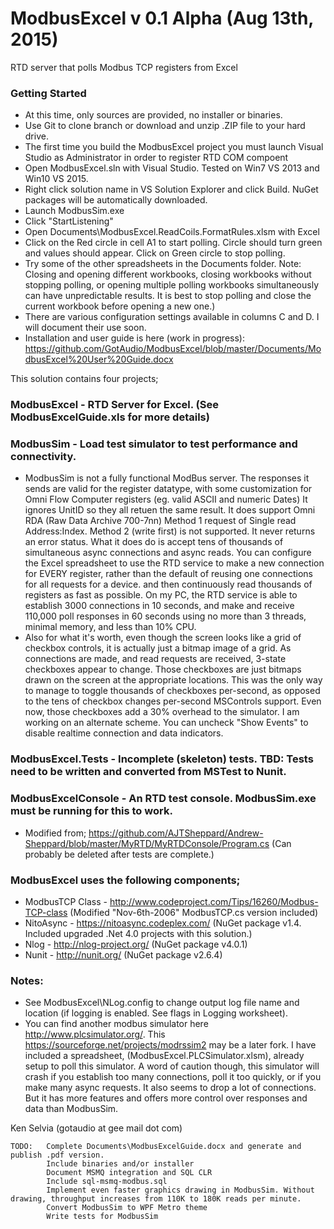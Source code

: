 ModbusExcel v 0.1 Alpha (Aug 13th, 2015)
===

RTD server that polls Modbus TCP registers from Excel

### Getting Started
- At this time, only sources are provided, no installer or binaries.
- Use Git to clone branch or download and unzip .ZIP file to your hard drive.
- The first time you build the ModbusExcel project you must launch Visual Studio as Administrator in order to register RTD COM compoent
- Open ModbusExcel.sln with Visual Studio. Tested on Win7 VS 2013 and Win10 VS 2015.
- Right click solution name in VS Solution Explorer and click Build. NuGet packages will be automatically downloaded.
- Launch ModbusSim.exe
- Click "StartListening"
- Open Documents\ModbusExcel.ReadCoils.FormatRules.xlsm with Excel
- Click on the Red circle in cell A1 to start polling. Circle should turn green and values should appear. Click on Green circle to stop polling.
- Try some of the other spreadsheets in the Documents folder. 
	Note: Closing and opening different workbooks, closing workbooks without stopping polling, or opening multiple polling workbooks simultaneously can have unpredictable results.  It is best to stop polling and close the current workbook before opening a new one.)
- There are various configuration settings available in columns C and D. I will document their use soon.
- Installation and user guide is here (work in progress): https://github.com/GotAudio/ModbusExcel/blob/master/Documents/ModbusExcel%20User%20Guide.docx

This solution contains four projects;

### ModbusExcel	- RTD Server for Excel. (See ModbusExcelGuide.xls for more details)

### ModbusSim	- Load test simulator to test performance and connectivity.
- ModbusSim is not a fully functional ModBus server. The responses it sends are valid for the register datatype, with some customization for Omni Flow Computer registers (eg. valid ASCII and numeric Dates) It ignores UnitID so they all retuen the same result. It does support Omni RDA (Raw Data Archive 700-7nn) Method 1 request of Single read Address:Index. Method 2 (write first) is not supported. It never returns an error status.  What it does do is accept tens of thousands of simultaneous async connections and async reads. You can configure the Excel spreadsheet to use the RTD service to make a new connection for EVERY register, rather than the default of reusing one connections for all requests for a device. and then continuously read thousands of registers as fast as possible. On my PC, the RTD service is able to establish 3000 connections in 10 seconds, and make and receive 110,000 poll responses in 60 seconds using no more than 3 threads, minimal memory, and less than 10% CPU. 
- Also for what it's worth, even though the screen looks like a grid of checkbox controls, it is actually just a bitmap image of a grid. As connections are made, and read requests are received, 3-state checkboxes appear to change. Those checkboxes are just bitmaps drawn on the screen at the appropriate locations.  This was the only way to manage to toggle thousands of checkboxes per-second, as opposed to the tens of checkbox changes per-second MSControls support.  Even now, those checkboxes add a 30% overhead to the simulator. I am working on an alternate scheme. You can uncheck "Show Events" to disable realtime connection and data indicators.

### ModbusExcel.Tests	- Incomplete (skeleton) tests. TBD: Tests need to be written and converted from MSTest to Nunit.

### ModbusExcelConsole	- An RTD test console. ModbusSim.exe must be running for this to work.
- Modified from; https://github.com/AJTSheppard/Andrew-Sheppard/blob/master/MyRTD/MyRTDConsole/Program.cs (Can probably be deleted after tests are complete.)


### ModbusExcel uses the following components;

- ModbusTCP Class	- http://www.codeproject.com/Tips/16260/Modbus-TCP-class (Modified "Nov-6th-2006" ModbusTCP.cs version included)
- NitoAsync		- https://nitoasync.codeplex.com/ (NuGet package v1.4. Included upgraded .Net 4.0 projects with this solution.)
- Nlog			- http://nlog-project.org/ (NuGet package v4.0.1)
- Nunit			- http://nunit.org/ (NuGet package v2.6.4)


### Notes: 
- See ModbusExcel\NLog.config to change output log file name and location (if logging is enabled. See flags in Logging worksheet).
- You can find another modbus simulator here http://www.plcsimulator.org/. This https://sourceforge.net/projects/modrssim2 may be a later fork. I have included a spreadsheet, (ModbusExcel.PLCSimulator.xlsm), already setup to poll this simulator.  A word of caution though, this simulator will crash if you establish too many connections, poll it too quickly, or if you make many async requests. It also seems to drop a lot of connections. But it has more features and offers more control over responses and data than ModbusSim.


Ken Selvia (gotaudio at gee mail dot com)

```
TODO:	Complete Documents\ModbusExcelGuide.docx and generate and publish .pdf version.
		Include binaries and/or installer
		Document MSMQ integration and SQL CLR
		Include sql-msmq-modbus.sql		
		Implement even faster graphics drawing in ModbusSim. Without drawing, throughput increases from 110K to 180K reads per minute. 
		Convert ModbusSim to WPF Metro theme
		Write tests for ModbusSim
```